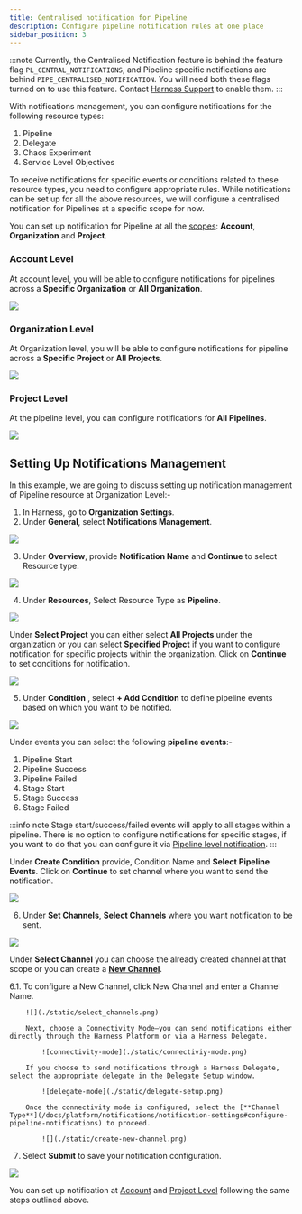 ```yaml
---
title: Centralised notification for Pipeline
description: Configure pipeline notification rules at one place
sidebar_position: 3
---
```


:::note
Currently, the Centralised Notification feature is behind the feature flag `PL_CENTRAL_NOTIFICATIONS`, and Pipeline specific notifications are behind `PIPE_CENTRALISED_NOTIFICATION`. You will need both these flags turned on to use this feature. Contact [Harness Support](mailto:support@harness.io) to enable them.
:::

With notifications management, you can configure notifications for the following resource types:

1. Pipeline
2. Delegate
3. Chaos Experiment 
4. Service Level Objectives

To receive notifications for specific events or conditions related to these resource types, you need to configure appropriate rules. While notifications can be set up for all the above resources, we will configure a centralised notification for Pipelines at a specific scope for now. 

You can set up notification for Pipeline at all the [scopes](https://developer.harness.io/docs/platform/role-based-access-control/rbac-in-harness/#permissions-hierarchy-scopes): **Account**, **Organization** and **Project**. 

### **Account Level**

At account level, you will be able to configure notifications for pipelines across a **Specific Organization** or **All Organization**.

![](./static/account_level_notification_management.png)

### **Organization Level**

At Organization level, you will be able to configure notifications for pipeline across a **Specific Project** or **All Projects**.

![](./static/organization_level_notification_manage.png)

### **Project Level**

At the pipeline level, you can configure notifications for **All Pipelines**.

![](./static/project_level_notification_manage.png)

## Setting Up Notifications Management

In this example, we are going to discuss setting up notification management of Pipeline resource at Organization Level:-

1. In Harness, go to **Organization Settings**.
2. Under **General**, select **Notifications Management**. 

![](./static/Organization_setting_notification_management.png)

3. Under **Overview**, provide **Notification Name** and **Continue** to select Resource type.

![](./static/new-notification-setup.png)

4. Under **Resources**, Select Resource Type as **Pipeline**. 

![](./static/resource_type.png)

Under **Select Project** you can either select **All Projects** under the organization or you can select **Specified Project** if you want to configure notification for specific projects within the organization. Click on **Continue** to set conditions for notification.

![](./static/pipeline_resource.png)

5. Under **Condition** , select **+ Add Condition** to define pipeline events based on which you want to be notified.

![](./static/resource_pipeline_condition.png)

Under events you can select the following **pipeline events**:-

1. Pipeline Start
2. Pipeline Success
3. Pipeline Failed
4. Stage Start
5. Stage Success
5. Stage Failed

:::info note
Stage start/success/failed events will apply to all stages within a pipeline. There is no option to configure notifications for specific stages, if you want to do that you can configure it via [Pipeline level notification](/docs/continuous-delivery/x-platform-cd-features/cd-steps/notify-users-of-pipeline-events.md).
:::

Under **Create Condition** provide, Condition Name and **Select Pipeline Events**. Click on **Continue** to set channel where you want to send the notification.

![](./static/set_pipeline_events.png)

6. Under **Set Channels**, **Select Channels** where you want notification to be sent.

![](./static/set_channels.png)

Under **Select Channel** you can choose the already created channel at that scope or you can create a [**New Channel**](/docs/platform/notifications/notification-settings.md).

6.1. To configure a New Channel, click New Channel and enter a Channel Name.
    
        ![](./static/select_channels.png)

        Next, choose a Connectivity Mode—you can send notifications either directly through the Harness Platform or via a Harness Delegate.

            ![connectivity-mode](./static/connectiviy-mode.png)

        If you choose to send notifications through a Harness Delegate, select the appropriate delegate in the Delegate Setup window.

            ![delegate-mode](./static/delegate-setup.png)

        Once the connectivity mode is configured, select the [**Channel Type**](/docs/platform/notifications/notification-settings#configure-pipeline-notifications) to proceed.

            ![](./static/create-new-channel.png)

7. Select **Submit** to save your notification configuration.

![](./static/submit_notification.png)

You can set up notification at [Account](#account-level) and [Project Level](#project-level) following the same steps outlined above.












